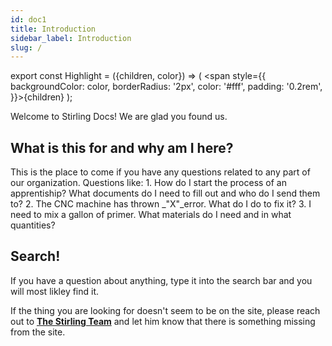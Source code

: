 ```yaml
---
id: doc1
title: Introduction
sidebar_label: Introduction
slug: /
---
```


<!-- This is an MDX script that you add a highlight colour to text. Just add the "<Highlight>sample text</Highlight>" and set the Hex Value for your "color" inline, and voila! -->

export const Highlight = ({children, color}) => ( <span style={{
      backgroundColor: color,
      borderRadius: '2px',
      color: '#fff',
      padding: '0.2rem',
    }}>{children}</span> );

Welcome to <Highlight color="#6B4B85">Stirling Docs!</Highlight> We are glad you found us.

## What is this for and why am I here?

This is the place to come if you have any questions related to any part of our organization. Questions like:
      1. How do I start the process of an apprentiship? What documents do I need to fill out and who do I send them to?
      2. The CNC machine has thrown _"X"_error. What do I do to fix it?
      3. I need to mix a gallon of primer. What materials do I need and in what quantities?

## Search!

If you have a question about anything, type it into the search bar and you will most likley find it.

If the thing you are looking for doesn't seem to be on the site, please reach out to [**The Stirling Team**](mailto:general@stirlingwoodworks.com) and let him know that there is something missing from the site.
